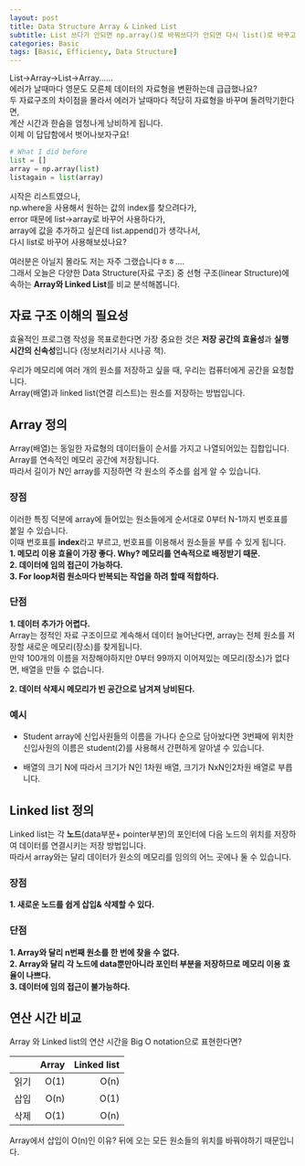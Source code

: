 ```yaml
---
layout: post
title: Data Structure Array & Linked List
subtitle: List 쓰다가 안되면 np.array()로 바꿔쓰다가 안되면 다시 list()로 바꾸고 있다면?
categories: Basic
tags: [Basic, Efficiency, Data Structure]
---
```

List->Array->List->Array......  
에러가 날때마다 영문도 모른체 데이터의 자료형을 변환하는데 급급했나요?  
두 자료구조의 차이점을 몰라서 에러가 날때마다 적당히 자료형을 바꾸며 돌려막기한다면,  
계산 시간과 한숨을 엄청나게 낭비하게 됩니다.   
이제 이 답답함에서 벗어나보자구요!  

```python
# What I did before
list = []
array = np.array(list)
listagain = list(array)
```

시작은 리스트였으나,  
np.where을 사용해서 원하는 값의 index를 찾으려다가,  
error 때문에 list->array로 바꾸어 사용하다가,  
array에 값을 추가하고 싶은데 list.append()가 생각나서,  
다시 list로 바꾸어 사용해보셨나요?  

여러분은 아닐지 몰라도 저는 자주 그랬습니다ㅎㅎ....   
그래서 오늘은 다양한 Data Structure(자료 구조) 중 선형 구조(linear Structure)에 속하는 **Array와 Linked List**를 비교 분석해봅니다.  

## 자료 구조 이해의 필요성
효율적인 프로그램 작성을 목표로한다면 가장 중요한 것은 **저장 공간의 효율성**과 **실행 시간의 신속성**입니다 (정보처리기사 시나공 책). 

우리가 메모리에 여러 개의 원소를 저장하고 싶을 때, 우리는 컴퓨터에게 공간을 요청합니다.  
Array(배열)과 linked list(연결 리스트)는 원소를 저장하는 방법입니다.  

## Array 정의
Array(배열)는 동일한 자료형의 데이터들이 순서를 가지고 나열되어있는 집합입니다.  
Array를 연속적인 메모리 공간에 저장됩니다.  
따라서 길이가 N인 array를 지정하면 각 원소의 주소를 쉽게 알 수 있습니다.  
 
### 장점 
이러한 특징 덕분에 array에 들어있는 원소들에게 순서대로 0부터 N-1까지 번호표를 붙일 수 있습니다.  
이때 번호표를 **index**라고 부르고, 번호표를 이용해서 원소들을 부를 수 있게 됩니다.  
**1. 메모리 이용 효율이 가장 좋다. Why? 메모리를 연속적으로 배정받기 때문.**    
**2. 데이터에 임의 접근이 가능하다.**  
**3. For loop처럼 원소마다 반복되는 작업을 하려 할때 적합하다.**  

### 단점 
**1. 데이터 추가가 어렵다.**  
Array는 정적인 자료 구조이므로 계속해서 데이터 늘어난다면, array는 전체 원소를 저장할 새로운 메모리(장소)를 찾게됩니다.  
만약 100개의 이름을 저장해야하지만 0부터 99까지 이어져있는 메모리(장소)가 없다면, 배열을 만들 수 없습니다.  
    
**2. 데이터 삭제시 메모리가 빈 공간으로 남겨져 낭비된다.**

### 예시
* Student array에 신입사원들의 이름을 가나다 순으로 담아놨다면 3번째에 위치한 신입사원의 이름은 student(2)를 사용해서 간편하게 알아낼 수 있습니다.  

* 배열의 크기 N에 따라서 크기가 N인 1차원 배열, 크기가 NxN인2차원 배열로 부릅니다.   

## Linked list 정의
Linked list는 각 **노드**(data부분+ pointer부분)의 포인터에 다음 노드의 위치를 저장하여 데이터를 연결시키는 저장 방법입니다.  
따라서 array와는 달리 데이터가 원소의 메모리를 임의의 어느 곳에나 둘 수 있습니다.  

### 장점 
**1. 새로운 노드를 쉽게 삽입& 삭제할 수 있다.**

### 단점
**1. Array와 달리 n번째 원소를 한 번에 찾을 수 없다.**  
**2. Array와 달리 각 노드에 data뿐만아니라 포인터 부분을 저장하므로 메모리 이용 효율이 나쁘다.**    
**3. 데이터에 임의 접근이 불가능하다.**  

## 연산 시간 비교
Array 와 Linked list의 연산 시간을 Big O notation으로 표현한다면?  

|  | Array | Linked list |
| ----: | --------------: | ---------: |
|읽기 | O(1)                  |O(n)|
|삽입   | O(n)                  |O(1)|
|삭제 | O(1)                  |O(n)|

Array에서 삽입이 O(n)인 이유? 뒤에 오는 모든 원소들의 위치를 바꿔야하기 때문입니다.
